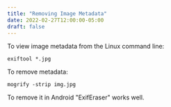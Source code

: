 ```yaml
---
title: "Removing Image Metadata"
date: 2022-02-27T12:00:00-05:00
draft: false
---
```


To view image metadata from the Linux command line:

`exiftool *.jpg`

To remove metadata:

`mogrify -strip img.jpg`

To remove it in Android "ExifEraser" works well.